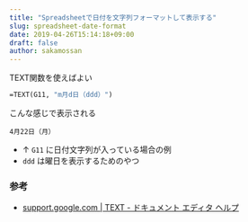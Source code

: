 ```yaml
---
title: "Spreadsheetで日付を文字列フォーマットして表示する"
slug: spreadsheet-date-format
date: 2019-04-26T15:14:18+09:00
draft: false
author: sakamossan
---
```


TEXT関数を使えばよい

```vb
=TEXT(G11, "m月d日（ddd）")
```

こんな感じで表示される

```
4月22日（月）
```

- ↑ `G11` に日付文字列が入っている場合の例
- `ddd` は曜日を表示するためのやつ


### 参考

- [support.google.com | TEXT - ドキュメント エディタ ヘルプ](https://support.google.com/docs/answer/3094139?hl=ja)

